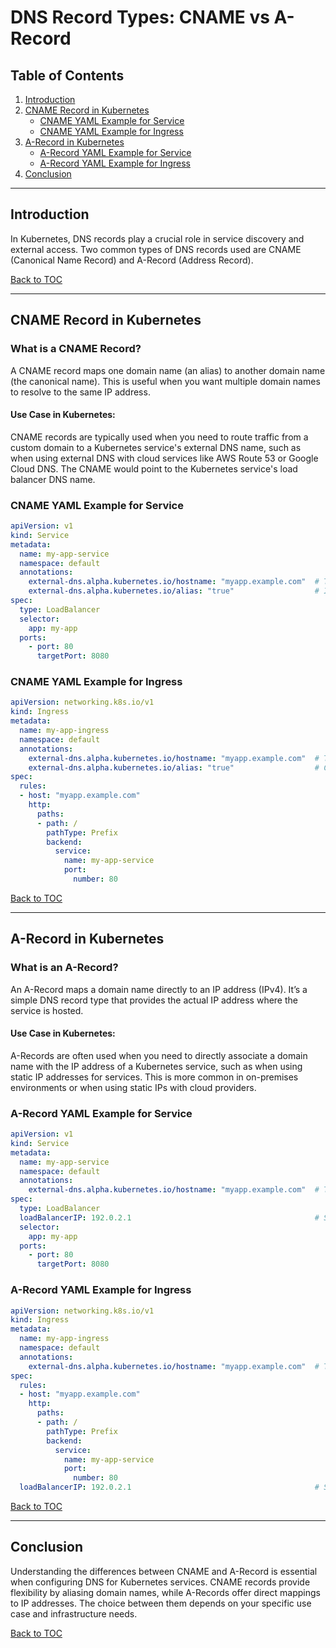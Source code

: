 # **DNS Record Types: CNAME vs A-Record**

## **Table of Contents**

1. [Introduction](#introduction)
2. [CNAME Record in Kubernetes](#cname-record-in-kubernetes)
   - [CNAME YAML Example for Service](#cname-yaml-example-for-service)
   - [CNAME YAML Example for Ingress](#cname-yaml-example-for-ingress)
3. [A-Record in Kubernetes](#a-record-in-kubernetes)
   - [A-Record YAML Example for Service](#a-record-yaml-example-for-service)
   - [A-Record YAML Example for Ingress](#a-record-yaml-example-for-ingress)
4. [Conclusion](#conclusion)

---

## **Introduction**
In Kubernetes, DNS records play a crucial role in service discovery and external access. Two common types of DNS records used are CNAME (Canonical Name Record) and A-Record (Address Record). 

[Back to TOC](#table-of-contents)

---

## **CNAME Record in Kubernetes**

### **What is a CNAME Record?**
A CNAME record maps one domain name (an alias) to another domain name (the canonical name). This is useful when you want multiple domain names to resolve to the same IP address.

#### **Use Case in Kubernetes:**
CNAME records are typically used when you need to route traffic from a custom domain to a Kubernetes service's external DNS name, such as when using external DNS with cloud services like AWS Route 53 or Google Cloud DNS. The CNAME would point to the Kubernetes service's load balancer DNS name.

### **CNAME YAML Example for Service**

```yaml
apiVersion: v1
kind: Service
metadata:
  name: my-app-service
  namespace: default
  annotations:
    external-dns.alpha.kubernetes.io/hostname: "myapp.example.com"  # The custom domain name
    external-dns.alpha.kubernetes.io/alias: "true"                  # Indicates a CNAME record
spec:
  type: LoadBalancer
  selector:
    app: my-app
  ports:
    - port: 80
      targetPort: 8080
```

### **CNAME YAML Example for Ingress**

```yaml
apiVersion: networking.k8s.io/v1
kind: Ingress
metadata:
  name: my-app-ingress
  namespace: default
  annotations:
    external-dns.alpha.kubernetes.io/hostname: "myapp.example.com"  # The custom domain name
    external-dns.alpha.kubernetes.io/alias: "true"                  # CNAME record creation
spec:
  rules:
  - host: "myapp.example.com"
    http:
      paths:
      - path: /
        pathType: Prefix
        backend:
          service:
            name: my-app-service
            port:
              number: 80
```

[Back to TOC](#table-of-contents)

---

## **A-Record in Kubernetes**

### **What is an A-Record?**
An A-Record maps a domain name directly to an IP address (IPv4). It’s a simple DNS record type that provides the actual IP address where the service is hosted.

#### **Use Case in Kubernetes:**
A-Records are often used when you need to directly associate a domain name with the IP address of a Kubernetes service, such as when using static IP addresses for services. This is more common in on-premises environments or when using static IPs with cloud providers.

### **A-Record YAML Example for Service**

```yaml
apiVersion: v1
kind: Service
metadata:
  name: my-app-service
  namespace: default
  annotations:
    external-dns.alpha.kubernetes.io/hostname: "myapp.example.com"  # The custom domain name
spec:
  type: LoadBalancer
  loadBalancerIP: 192.0.2.1                                         # Static IP for the LoadBalancer
  selector:
    app: my-app
  ports:
    - port: 80
      targetPort: 8080
```

### **A-Record YAML Example for Ingress**

```yaml
apiVersion: networking.k8s.io/v1
kind: Ingress
metadata:
  name: my-app-ingress
  namespace: default
  annotations:
    external-dns.alpha.kubernetes.io/hostname: "myapp.example.com"  # The custom domain name
spec:
  rules:
  - host: "myapp.example.com"
    http:
      paths:
      - path: /
        pathType: Prefix
        backend:
          service:
            name: my-app-service
            port:
              number: 80
  loadBalancerIP: 192.0.2.1                                         # Static IP for the LoadBalancer
```

[Back to TOC](#table-of-contents)

---

## **Conclusion**

Understanding the differences between CNAME and A-Record is essential when configuring DNS for Kubernetes services. CNAME records provide flexibility by aliasing domain names, while A-Records offer direct mappings to IP addresses. The choice between them depends on your specific use case and infrastructure needs.

[Back to TOC](#table-of-contents)
